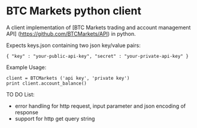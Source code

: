 BTC Markets python client
=================

A client implementation of [BTC Markets trading and account management API] (https://github.com/BTCMarkets/API) in python.

Expects keys.json containing two json key/value pairs:
```
{ "key" : "your-public-api-key", "secret" : "your-private-api-key" }
```

Example Usage:
```
client = BTCMarkets ('api key', 'private key') 
print client.account_balance()
```

TO DO List:
* error handling for http request, input parameter and json encoding of response
* support for http get query string

